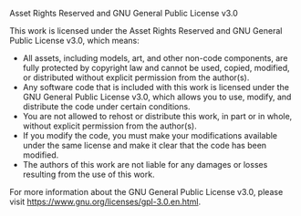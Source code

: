Asset Rights Reserved and GNU General Public License v3.0

This work is licensed under the Asset Rights Reserved and GNU General Public License v3.0, which means:

- All assets, including models, art, and other non-code components, are fully protected by copyright law and cannot be used, copied, modified, or distributed without explicit permission from the author(s).
- Any software code that is included with this work is licensed under the GNU General Public License v3.0, which allows you to use, modify, and distribute the code under certain conditions.
- You are not allowed to rehost or distribute this work, in part or in whole, without explicit permission from the author(s).
- If you modify the code, you must make your modifications available under the same license and make it clear that the code has been modified.
- The authors of this work are not liable for any damages or losses resulting from the use of this work.

For more information about the GNU General Public License v3.0, please visit https://www.gnu.org/licenses/gpl-3.0.en.html.
